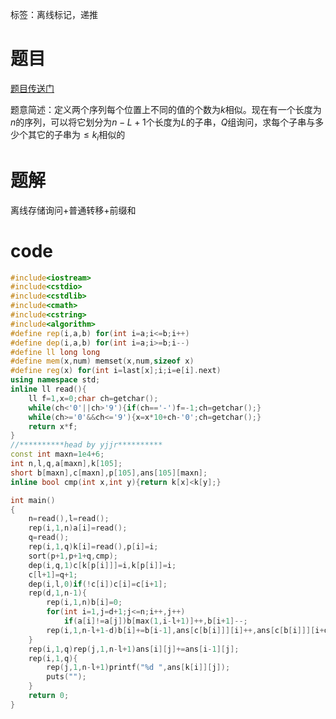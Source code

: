 ﻿---
subtitle: "离线查询"
tags: 
 - 基础算法-递推
grammar_cjkRuby: true
catalog: true
layout:  post
header-img: "img/header/P96.jpg"
preview-img: "/img/preview/P96.jpg"
---
标签：离线标记，递推

# 题目

[题目传送门](https://www.lydsy.com/JudgeOnline/problem.php?id=5443)

题意简述：定义两个序列每个位置上不同的值的个数为$k$相似。现在有一个长度为$n$的序列，可以将它划分为$n-L+1$个长度为$L$的子串，$Q$组询问，求每个子串与多少个其它的子串为$\leq k_i$相似的

# 题解

离线存储询问+普通转移+前缀和

# code
```cpp
#include<iostream>
#include<cstdio>
#include<cstdlib>
#include<cmath>
#include<cstring>
#include<algorithm>
#define rep(i,a,b) for(int i=a;i<=b;i++)
#define dep(i,a,b) for(int i=a;i>=b;i--)
#define ll long long
#define mem(x,num) memset(x,num,sizeof x)
#define reg(x) for(int i=last[x];i;i=e[i].next)
using namespace std;
inline ll read(){
	ll f=1,x=0;char ch=getchar();
	while(ch<'0'||ch>'9'){if(ch=='-')f=-1;ch=getchar();}
	while(ch>='0'&&ch<='9'){x=x*10+ch-'0';ch=getchar();}
	return x*f;
}
//**********head by yjjr**********
const int maxn=1e4+6;
int n,l,q,a[maxn],k[105];
short b[maxn],c[maxn],p[105],ans[105][maxn];
inline bool cmp(int x,int y){return k[x]<k[y];}

int main()
{
	n=read(),l=read();
	rep(i,1,n)a[i]=read();
	q=read();
	rep(i,1,q)k[i]=read(),p[i]=i;
	sort(p+1,p+1+q,cmp);
	dep(i,q,1)c[k[p[i]]]=i,k[p[i]]=i;
	c[l+1]=q+1;
	dep(i,l,0)if(!c[i])c[i]=c[i+1];
	rep(d,1,n-1){
		rep(i,1,n)b[i]=0;
		for(int i=1,j=d+1;j<=n;i++,j++)
			if(a[i]!=a[j])b[max(1,i-l+1)]++,b[i+1]--;
		rep(i,1,n-l+1-d)b[i]+=b[i-1],ans[c[b[i]]][i]++,ans[c[b[i]]][i+d]++;
	}
	rep(i,1,q)rep(j,1,n-l+1)ans[i][j]+=ans[i-1][j];
	rep(i,1,q){
		rep(j,1,n-l+1)printf("%d ",ans[k[i]][j]);
		puts("");
	}
	return 0;
}
```
